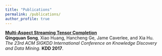 ```yaml
---
title: "Publications"
permalink: /publications/
author_profile: true
---
```



<!-- ## Incremental Representation Learning -->

<b>[Multi-Aspect Streaming Tensor Completion](http://song3134.github.io/_publications/MAST)</b><br><b>Qingquan Song</b>, Xiao Huang, Hancheng Ge, Jame Caverlee, and Xia Hu. <i>The 23rd ACM SIGKDD International Conference on Knowledge Discovery and Data Mining.</i> <b>KDD 2017</b>.

